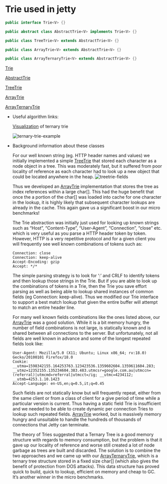 # Trie used in jetty

```java
public interface Trie<V> {}

public abstract class AbstractTrie<V> implements Trie<V> {}

public class TreeTrie<V> extends AbstractTrie<V> {}

public class ArrayTrie<V> extends AbstractTrie<V> {}

public class ArrayTernaryTrie<V> extends AbstractTrie<V> {}
```

[Trie](/code/Trie.java)

[AbstractTrie](/code/AbstractTrie.java)

[TreeTrie](/code/TreeTrie.java)

[ArrayTrie](/code/ArrayTrie.java)

[ArrayTernaryTrie](/code/ArrayTernaryTrie.java)

* Useful algorithm links:

    [Visualization](https://www.cs.usfca.edu/~galles/visualization/TST.html) of ternary trie

    ![ternary-trie-example](/pictures/jetty-trie-ternary-trie-visualization.png)

* Background information about these classes

    For our well known string (eg. HTTP header names and values) we initially implemented a simple [TreeTrie](/code/TreeTrie.java) that stored each character as a node object in a tree.   This was moderately fast, but it suffered from poor locality of reference as each character had to look up a new object that could be located anywhere in the heap.
    ![treetrie-fields](/pictures/treetrie-fields.png)

    Thus we developed an [ArrayTrie](/code/ArrayTrie.java) implementation that stores the tree as index references within a large char[].  This had the huge benefit that once the a portion of the char[] was loaded into cache for one character in the lookup, it is highly likely that subsequent character lookups are already in the cache.  This again gave us a significant boost in our micro benchmarks!

    The Trie abstraction was initially just used for looking up known strings such as “Host”, “Content-Type”, “User-Agent”, “Connection”, “close” etc. which is very useful as you parse a HTTP header token by token.  However, HTTP is a very repetitive protocol and for a given client you will frequently see well known combinations of tokens such as:

    ```http
    Connection: close
    Connection: keep-alive
    Accept-Encoding: gzip
    Accept: */*
    ```

    The simple parsing strategy is to look for ‘:’ and CRLF to identify tokens and then lookup those strings in the Trie.  But if you are able to look up the combinations of  tokens in a Trie, then the Trie you save effort parsing as well as being able to lookup shared instances of common fields (eg Connection: keep-alive).    Thus we modified our Trie interface to support a best match lookup that given the entire buffer will attempt to match an entire header line.

    For many well known fields combinations like the ones listed above, our [ArrayTrie](/code/ArrayTrie.java) was a good solution. While it is a bit memory hungry, the number of field combinations is not large, is statically known and is shared between all connections to the server.  But unfortunately, not all fields are well known in advance and some of the longest repeated fields look like:

    ```http
    User-Agent: Mozilla/5.0 (X11; Ubuntu; Linux x86_64; rv:18.0) Gecko/20100101 Firefox/18.0
    Cookie: __utma=1598342155.164253763.123423536.1359602604.1359611604.283; __utmz=12352155.135234604.383.483.utmcsr=google.com.au|utmccn=(referral)|utmcmd=referral|utmcct=/ig; __utmc=4234112; __utmb=4253.1.10.1423
    Accept-Language: en-US,en;q=0.5,it;q=0.45
    ```

    Such fields are not statically know but will frequently repeat, either from the same client or from a class of client for a give period of time while a particular version is current.  Thus having a static field Trie is insufficient and we needed to be able to create dynamic per connection Tries to lookup such repeated fields.   [ArrayTrie](/code/ArrayTrie.java) worked, but is massively memory hungry and unsuitable to handle the hundreds of thousands of connections that Jetty can terminate.

    The theory of Tries suggested that a Ternary Tree is a good memory structure with regards to memory consumption, but the problem is that it gave up our locality of reference and worse still created a lot of node garbage as trees are built and discarded.   The solution is to combine the two approaches and we came up with our [ArrayTernaryTrie](/code/ArrayTernaryTrie.java), which is a ternary tree structure stored in a fixed size char[] (which also gives the benefit of protection from DOS attacks).  This data structure has proved quick to build, quick to lookup, efficient on memory and cheap to GC.  It’s another winner in the micro benchmarks.